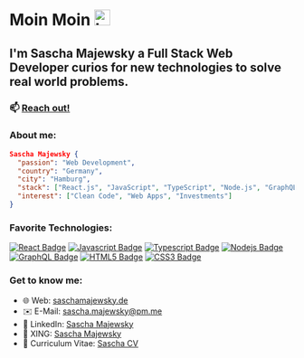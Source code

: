 # Moin Moin <img src="https://user-images.githubusercontent.com/1303154/88677602-1635ba80-d120-11ea-84d8-d263ba5fc3c0.gif" width="28px" alt="hi">

## I'm Sascha Majewsky a Full Stack Web Developer curios for new technologies to solve real world problems.

### :mailbox: [Reach out!](mailto:sascha.majewsky@pm.me)

### About me:

```json
Sascha Majewsky {
  "passion": "Web Development",
  "country": "Germany",
  "city": "Hamburg",
  "stack": ["React.js", "JavaScript", "TypeScript", "Node.js", "GraphQL", "PostgreSQL", "MongoDB"],
  "interest": ["Clean Code", "Web Apps", "Investments"]
}
```

### Favorite Technologies:

[![React Badge](https://img.shields.io/badge/-React-61DBFB?style=for-the-badge&labelColor=black&logo=react&logoColor=61DBFB)](#) [![Javascript Badge](https://img.shields.io/badge/-Javascript-F0DB4F?style=for-the-badge&labelColor=black&logo=javascript&logoColor=F0DB4F)](https://github.com/SaschaWebDev?tab=repositories&q=&type=&language=javascript) [![Typescript Badge](https://img.shields.io/badge/-Typescript-007acc?style=for-the-badge&labelColor=black&logo=typescript&logoColor=007acc)](#) [![Nodejs Badge](https://img.shields.io/badge/-Nodejs-3C873A?style=for-the-badge&labelColor=black&logo=node.js&logoColor=3C873A)](#) [![GraphQL Badge](https://img.shields.io/badge/-GraphQl-e535ab?style=for-the-badge&labelColor=black&logo=node.js&logoColor=e535ab)](#) [![HTML5 Badge](https://img.shields.io/badge/-HTML5-e44d26?style=for-the-badge&labelColor=black&logo=html5&logoColor=e44d26)](#) [![CSS3 Badge](https://img.shields.io/badge/-CSS3-264de4?style=for-the-badge&labelColor=black&logo=css3&logoColor=264de4)](#)

### Get to know me:

- 🌐 Web: [saschamajewsky.de](https://saschamajewsky.de)
- ✉️ E-Mail: [sascha.majewsky@pm.me](mailto:sascha.majewsky@pm.me)
- 💼 LinkedIn: [Sascha Majewsky](https://linkedin.com/in/saschamajewsky)
- 👔 XING: [Sascha Majewsky](https://www.xing.com/profile/Sascha_Majewsky5/)
- 📝 Curriculum Vitae: [Sascha CV](https://saschamajewsky.de/resume_sascha.pdf)